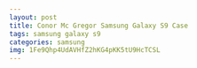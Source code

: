 ```yaml
---
layout: post
title: Conor Mc Gregor Samsung Galaxy S9 Case
tags: samsung galaxy s9
categories: samsung
img: 1Fe9Qhp4UdAVHfZ2hKG4pKK5tU9HcTCSL
---
```

